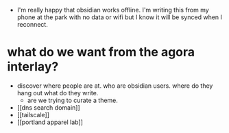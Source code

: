 - I'm really happy that obsidian works offline. I'm writing this from my phone at the park with no data or wifi but I know it will be synced when I reconnect. 

# what do we want from the agora interlay? 
- discover where people are at. who are obsidian users. where do they hang out what do they write. 
	- are we trying to curate a theme. 
- [[dns search domain]]
- [[tailscale]]
- [[portland apparel lab]]